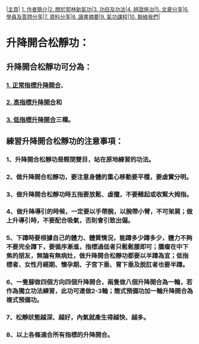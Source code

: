 |[主頁](/README.md)| [1. 作者簡介](/a10.md)|[2. 關於郭林新氣功](/a1.md)|[3. 功目及功法](/a2.md)|[4. 辨證施治](/a3.md)|[5. 文章分享](/a5.md)|[6. 學員及答問分享](/a6.md)|[7. 資料分享](/a7.md)|[8. 讀書摘要](/a4.md)|[9. 氣功課程](/郭林新氣功課程.md)|[10. 聯絡我們](/a9.md)|

# 升降開合松靜功：

## 升降開合松靜功可分為：
### [1. 正常指標升降開合](/升降4.md)、
### [2. 高指標升降開合](/升降5.md)和
### [3. 低指標升降開合](/升降6.md)三種。
 
## 練習升降開合松靜功的注意事項：
### 1、升降開合松靜功是輕閉雙目，站在原地練習的功法。
### 2、做升降開合松靜功，要注意身體的重心移動要平穩，要虛實分明。
### 3、做升降開合松靜功時五指要放鬆、虛攏，不要翹起或收緊大拇指。
### 4、做升降導引的時候，一定要以手帶腕，以腕帶小臂，不可架肩；做上升導引時，不要配合吸氣，否則會引致出偏。
### 5、下蹲時要根據自己的體力、體質情況，能蹲多少蹲多少，體力不夠不要完全蹲下，要循序漸進，指標過低者只鬆鬆腰即可；腫瘤在中下焦的朋友，無論有無病灶，做升降開合松靜功都要以半蹲為宜；低指標者、女性月經期、懷孕期、子宮下垂、胃下垂及脫肛者也要半蹲。
### 6、一隻腳做四個方向四個升降開合，兩隻做八個升降開合為一輪，若作為獨立功法練習，此功可連做2-3輪；簡式預備功加一輪升降開合為複式預備功。
### 7、松靜狀態越深、越好，內氣就產生得越快、越多。
### 8、以上各條適合所有指標的升降開合。



